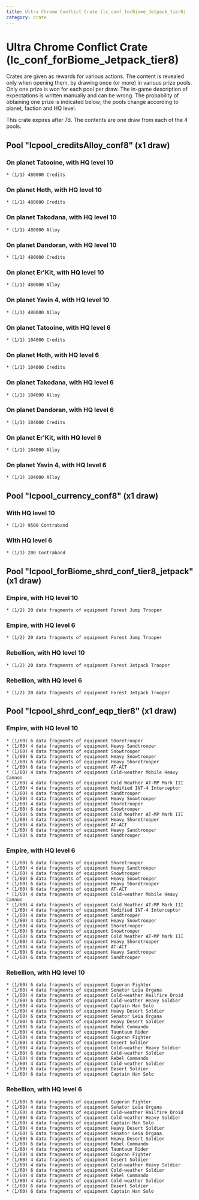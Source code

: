 ```yaml
---
title: Ultra Chrome Conflict Crate (lc_conf_forBiome_Jetpack_tier8)
category: crate
---
```


# Ultra Chrome Conflict Crate (lc_conf_forBiome_Jetpack_tier8)

Crates are given as rewards for various actions. The content is revealed only when opening them, by drawing once (or more) in various prize pools. Only one prize is won for each pool per draw. The in-game description of expectations is written manually and can be wrong. The probability of obtaining one prize is indicated below; the pools change according to planet, faction and HQ level.

This crate expires after 7d. The contents are one draw from each of the 4 pools.

## Pool "lcpool_creditsAlloy_conf8" (x1 draw)

### On planet Tatooine, with HQ level 10

    * (1/1) 480000 Credits

### On planet Hoth, with HQ level 10

    * (1/1) 480000 Credits

### On planet Takodana, with HQ level 10

    * (1/1) 480000 Alloy

### On planet Dandoran, with HQ level 10

    * (1/1) 480000 Credits

### On planet Er'Kit, with HQ level 10

    * (1/1) 480000 Alloy

### On planet Yavin 4, with HQ level 10

    * (1/1) 480000 Alloy

### On planet Tatooine, with HQ level 6

    * (1/1) 104000 Credits

### On planet Hoth, with HQ level 6

    * (1/1) 104000 Credits

### On planet Takodana, with HQ level 6

    * (1/1) 104000 Alloy

### On planet Dandoran, with HQ level 6

    * (1/1) 104000 Credits

### On planet Er'Kit, with HQ level 6

    * (1/1) 104000 Alloy

### On planet Yavin 4, with HQ level 6

    * (1/1) 104000 Alloy

## Pool "lcpool_currency_conf8" (x1 draw)

### With HQ level 10

    * (1/1) 9500 Contraband

### With HQ level 6

    * (1/1) 200 Contraband

## Pool "lcpool_forBiome_shrd_conf_tier8_jetpack" (x1 draw)

### Empire, with HQ level 10

    * (1/2) 20 data fragments of equipment Forest Jump Trooper

### Empire, with HQ level 6

    * (1/2) 20 data fragments of equipment Forest Jump Trooper

### Rebellion, with HQ level 10

    * (1/2) 20 data fragments of equipment Forest Jetpack Trooper

### Rebellion, with HQ level 6

    * (1/2) 20 data fragments of equipment Forest Jetpack Trooper

## Pool "lcpool_shrd_conf_eqp_tier8" (x1 draw)

### Empire, with HQ level 10

    * (1/60) 6 data fragments of equipment Shoretrooper
    * (1/60) 4 data fragments of equipment Heavy Sandtrooper
    * (1/60) 4 data fragments of equipment Snowtrooper
    * (1/60) 6 data fragments of equipment Heavy Snowtrooper
    * (1/60) 6 data fragments of equipment Heavy Shoretrooper
    * (1/60) 6 data fragments of equipment AT-ACT
    * (1/60) 4 data fragments of equipment Cold-weather Mobile Heavy Cannon
    * (1/60) 4 data fragments of equipment Cold Weather AT-MP Mark III
    * (1/60) 4 data fragments of equipment Modified INT-4 Interceptor
    * (1/60) 4 data fragments of equipment Sandtrooper
    * (1/60) 4 data fragments of equipment Heavy Snowtrooper
    * (1/60) 4 data fragments of equipment Shoretrooper
    * (1/60) 6 data fragments of equipment Snowtrooper
    * (1/60) 6 data fragments of equipment Cold Weather AT-MP Mark III
    * (1/60) 4 data fragments of equipment Heavy Shoretrooper
    * (1/60) 4 data fragments of equipment AT-ACT
    * (1/60) 6 data fragments of equipment Heavy Sandtrooper
    * (1/60) 6 data fragments of equipment Sandtrooper

### Empire, with HQ level 6

    * (1/60) 6 data fragments of equipment Shoretrooper
    * (1/60) 4 data fragments of equipment Heavy Sandtrooper
    * (1/60) 4 data fragments of equipment Snowtrooper
    * (1/60) 6 data fragments of equipment Heavy Snowtrooper
    * (1/60) 6 data fragments of equipment Heavy Shoretrooper
    * (1/60) 6 data fragments of equipment AT-ACT
    * (1/60) 4 data fragments of equipment Cold-weather Mobile Heavy Cannon
    * (1/60) 4 data fragments of equipment Cold Weather AT-MP Mark III
    * (1/60) 4 data fragments of equipment Modified INT-4 Interceptor
    * (1/60) 4 data fragments of equipment Sandtrooper
    * (1/60) 4 data fragments of equipment Heavy Snowtrooper
    * (1/60) 4 data fragments of equipment Shoretrooper
    * (1/60) 6 data fragments of equipment Snowtrooper
    * (1/60) 6 data fragments of equipment Cold Weather AT-MP Mark III
    * (1/60) 4 data fragments of equipment Heavy Shoretrooper
    * (1/60) 4 data fragments of equipment AT-ACT
    * (1/60) 6 data fragments of equipment Heavy Sandtrooper
    * (1/60) 6 data fragments of equipment Sandtrooper

### Rebellion, with HQ level 10

    * (1/60) 6 data fragments of equipment Gigoran Fighter
    * (1/60) 4 data fragments of equipment Senator Leia Organa
    * (1/60) 4 data fragments of equipment Cold-weather Hailfire Droid
    * (1/60) 6 data fragments of equipment Cold-weather Heavy Soldier
    * (1/60) 4 data fragments of equipment Captain Han Solo
    * (1/60) 4 data fragments of equipment Heavy Desert Soldier
    * (1/60) 6 data fragments of equipment Senator Leia Organa
    * (1/60) 6 data fragments of equipment Heavy Desert Soldier
    * (1/60) 6 data fragments of equipment Rebel Commando
    * (1/60) 4 data fragments of equipment Tauntaun Rider
    * (1/60) 4 data fragments of equipment Gigoran Fighter
    * (1/60) 4 data fragments of equipment Desert Soldier
    * (1/60) 4 data fragments of equipment Cold-weather Heavy Soldier
    * (1/60) 6 data fragments of equipment Cold-weather Soldier
    * (1/60) 4 data fragments of equipment Rebel Commando
    * (1/60) 4 data fragments of equipment Cold-weather Soldier
    * (1/60) 6 data fragments of equipment Desert Soldier
    * (1/60) 6 data fragments of equipment Captain Han Solo

### Rebellion, with HQ level 6

    * (1/60) 6 data fragments of equipment Gigoran Fighter
    * (1/60) 4 data fragments of equipment Senator Leia Organa
    * (1/60) 4 data fragments of equipment Cold-weather Hailfire Droid
    * (1/60) 6 data fragments of equipment Cold-weather Heavy Soldier
    * (1/60) 4 data fragments of equipment Captain Han Solo
    * (1/60) 4 data fragments of equipment Heavy Desert Soldier
    * (1/60) 6 data fragments of equipment Senator Leia Organa
    * (1/60) 6 data fragments of equipment Heavy Desert Soldier
    * (1/60) 6 data fragments of equipment Rebel Commando
    * (1/60) 4 data fragments of equipment Tauntaun Rider
    * (1/60) 4 data fragments of equipment Gigoran Fighter
    * (1/60) 4 data fragments of equipment Desert Soldier
    * (1/60) 4 data fragments of equipment Cold-weather Heavy Soldier
    * (1/60) 6 data fragments of equipment Cold-weather Soldier
    * (1/60) 4 data fragments of equipment Rebel Commando
    * (1/60) 4 data fragments of equipment Cold-weather Soldier
    * (1/60) 6 data fragments of equipment Desert Soldier
    * (1/60) 6 data fragments of equipment Captain Han Solo